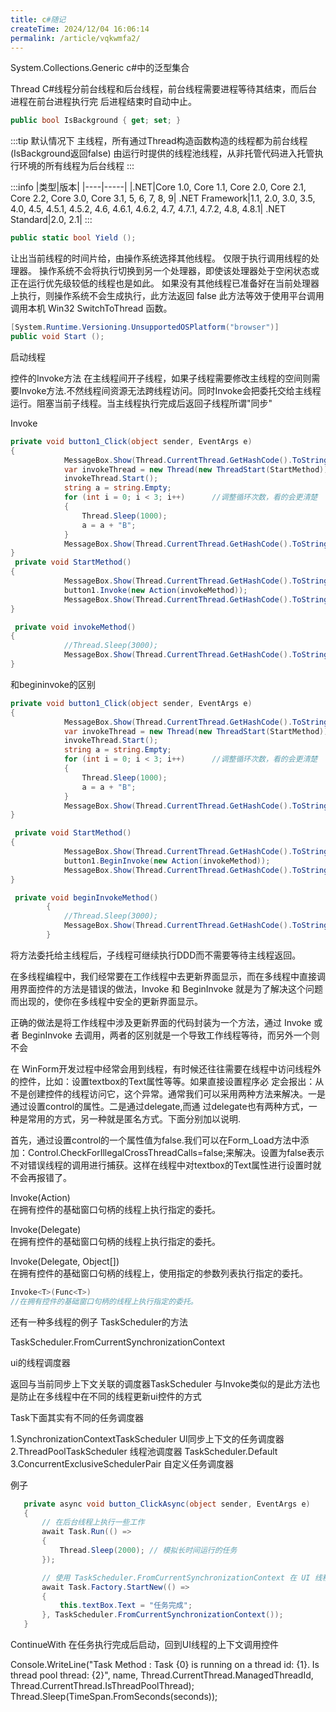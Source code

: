 ```yaml
---
title: c#随记
createTime: 2024/12/04 16:06:14
permalink: /article/vqkwmfa2/
---
```



System.Collections.Generic
c#中的泛型集合

Thread
C#线程分前台线程和后台线程，前台线程需要进程等待其结束，而后台进程在前台进程执行完
后进程结束时自动中止。

```c#
public bool IsBackground { get; set; }
```

:::tip
默认情况下
主线程，所有通过Thread构造函数构造的线程都为前台线程(IsBackground返回false)
由运行时提供的线程池线程，从非托管代码进入托管执行环境的所有线程为后台线程
:::

:::info
|类型|版本|
|----|-----|
|.NET|Core 1.0, Core 1.1, Core 2.0, Core 2.1, Core 2.2, Core 3.0, Core 3.1, 5, 6, 7, 8, 9|
.NET Framework|1.1, 2.0, 3.0, 3.5, 4.0, 4.5, 4.5.1, 4.5.2, 4.6, 4.6.1, 4.6.2, 4.7, 4.7.1, 4.7.2, 4.8, 4.8.1|
.NET Standard|2.0, 2.1|
:::

```c#
public static bool Yield ();
```
让出当前线程的时间片给，由操作系统选择其他线程。
仅限于执行调用线程的处理器。 操作系统不会将执行切换到另一个处理器，即使该处理器处于空闲状态或正在运行优先级较低的线程也是如此。 如果没有其他线程已准备好在当前处理器上执行，则操作系统不会生成执行，此方法返回 false
此方法等效于使用平台调用调用本机 Win32 SwitchToThread 函数。

```c#
[System.Runtime.Versioning.UnsupportedOSPlatform("browser")]
public void Start ();
```
启动线程

控件的Invoke方法
在主线程间开子线程，如果子线程需要修改主线程的空间则需要Invoke方法.不然线程间资源无法跨线程访问。同时Invoke会把委托交给主线程运行。阻塞当前子线程。当主线程执行完成后返回子线程所谓"同步"

Invoke
```c#
private void button1_Click(object sender, EventArgs e)
{
            MessageBox.Show(Thread.CurrentThread.GetHashCode().ToString()+"AAA");
            var invokeThread = new Thread(new ThreadStart(StartMethod));
            invokeThread.Start();
            string a = string.Empty;
            for (int i = 0; i < 3; i++)      //调整循环次数，看的会更清楚
            {
                Thread.Sleep(1000);   
                a = a + "B";
            }
            MessageBox.Show(Thread.CurrentThread.GetHashCode().ToString()+a);
}
 private void StartMethod()
{
            MessageBox.Show(Thread.CurrentThread.GetHashCode().ToString()+"CCC");
            button1.Invoke(new Action(invokeMethod));  
            MessageBox.Show(Thread.CurrentThread.GetHashCode().ToString()+"DDD");
}

 private void invokeMethod()
{
            //Thread.Sleep(3000);
            MessageBox.Show(Thread.CurrentThread.GetHashCode().ToString() + "EEE");
}
```

和begininvoke的区别

```c#
private void button1_Click(object sender, EventArgs e)
{
            MessageBox.Show(Thread.CurrentThread.GetHashCode().ToString()+"AAA");
            var invokeThread = new Thread(new ThreadStart(StartMethod));
            invokeThread.Start();
            string a = string.Empty;
            for (int i = 0; i < 3; i++)      //调整循环次数，看的会更清楚
            {
                Thread.Sleep(1000);   
                a = a + "B";
            }
            MessageBox.Show(Thread.CurrentThread.GetHashCode().ToString()+a);
}

 private void StartMethod()
{
            MessageBox.Show(Thread.CurrentThread.GetHashCode().ToString()+"CCC");
            button1.BeginInvoke(new Action(invokeMethod));  
            MessageBox.Show(Thread.CurrentThread.GetHashCode().ToString()+"DDD");
}

 private void beginInvokeMethod()
        {
            //Thread.Sleep(3000);
            MessageBox.Show(Thread.CurrentThread.GetHashCode().ToString() + "EEEEEEEEEEEE");
        }
```

将方法委托给主线程后，子线程可继续执行DDD而不需要等待主线程返回。

在多线程编程中，我们经常要在工作线程中去更新界面显示，而在多线程中直接调用界面控件的方法是错误的做法，Invoke 和 BeginInvoke 就是为了解决这个问题而出现的，使你在多线程中安全的更新界面显示。

正确的做法是将工作线程中涉及更新界面的代码封装为一个方法，通过 Invoke 或者 BeginInvoke 去调用，两者的区别就是一个导致工作线程等待，而另外一个则不会

在 WinForm开发过程中经常会用到线程，有时候还往往需要在线程中访问线程外的控件，比如：设置textbox的Text属性等等。如果直接设置程序必 定会报出：从不是创建控件的线程访问它，这个异常。通常我们可以采用两种方法来解决。一是通过设置control的属性。二是通过delegate,而通 过delegate也有两种方式，一种是常用的方式，另一种就是匿名方式。下面分别加以说明.
 

首先，通过设置control的一个属性值为false.我们可以在Form_Load方法中添加：Control.CheckForIllegalCrossThreadCalls=false;来解决。设置为false表示不对错误线程的调用进行捕获。这样在线程中对textbox的Text属性进行设置时就不会再报错了。

Invoke(Action)	
在拥有控件的基础窗口句柄的线程上执行指定的委托。

Invoke(Delegate)	
在拥有控件的基础窗口句柄的线程上执行指定的委托。

Invoke(Delegate, Object[])	
在拥有控件的基础窗口句柄的线程上，使用指定的参数列表执行指定的委托。
```c#
Invoke<T>(Func<T>)	
//在拥有控件的基础窗口句柄的线程上执行指定的委托。
```

还有一种多线程的例子
TaskScheduler的方法

TaskScheduler.FromCurrentSynchronizationContext 

ui的线程调度器

返回与当前同步上下文关联的调度器TaskScheduler
与Invoke类似的是此方法也是防止在多线程中在不同的线程更新ui控件的方式

Task下面其实有不同的任务调度器

1.SynchronizationContextTaskScheduler UI同步上下文的任务调度器
2.ThreadPoolTaskScheduler  线程池调度器  TaskScheduler.Default
3.ConcurrentExclusiveSchedulerPair   自定义任务调度器

例子
```c#
   private async void button_ClickAsync(object sender, EventArgs e)
   {
       // 在后台线程上执行一些工作
       await Task.Run(() =>
       {
           Thread.Sleep(2000); // 模拟长时间运行的任务
       });

       // 使用 TaskScheduler.FromCurrentSynchronizationContext 在 UI 线程上更新 UI 控件
       await Task.Factory.StartNew(() =>
       {
           this.textBox.Text = "任务完成";
       }, TaskScheduler.FromCurrentSynchronizationContext());
   }
```
ContinueWith 在任务执行完成后启动，回到UI线程的上下文调用控件

Console.WriteLine("Task Method : Task {0} is running on a thread id: {1}. Is thread pool thread: {2}",
            name, Thread.CurrentThread.ManagedThreadId, Thread.CurrentThread.IsThreadPoolThread);
            Thread.Sleep(TimeSpan.FromSeconds(seconds));